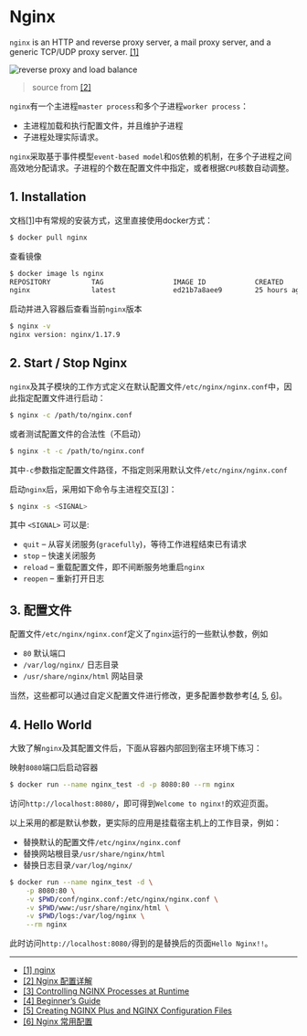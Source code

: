 # Nginx

`nginx` is an HTTP and reverse proxy server, a mail proxy server, and a generic TCP/UDP proxy server. [[1]](#1)

![reverse proxy and load balance](https://www.runoob.com/wp-content/uploads/2018/08/1535725078-1224-20160201162405944-676557632.jpg)

> source from [[2]](#2)

`nginx`有一个主进程`master process`和多个子进程`worker process`：

- 主进程加载和执行配置文件，并且维护子进程
- 子进程处理实际请求。

`nginx`采取基于事件模型`event-based model`和`OS`依赖的机制，在多个子进程之间高效地分配请求。子进程的个数在配置文件中指定，或者根据`CPU`核数自动调整。

## 1. Installation

文档[[1]](#1)中有常规的安装方式，这里直接使用docker方式：

```bash
$ docker pull nginx
```

查看镜像

```bash
$ docker image ls nginx
REPOSITORY          TAG                 IMAGE ID            CREATED             SIZE
nginx               latest              ed21b7a8aee9        25 hours ago        127MB
```

启动并进入容器后查看当前`nginx`版本

```bash
$ nginx -v
nginx version: nginx/1.17.9
```


## 2. Start / Stop Nginx

`nginx`及其子模块的工作方式定义在默认配置文件`/etc/nginx/nginx.conf`中，因此指定配置文件进行启动：

```bash
$ nginx -c /path/to/nginx.conf
```

或者测试配置文件的合法性（不启动）

```bash
$ nginx -t -c /path/to/nginx.conf
```

其中`-c`参数指定配置文件路径，不指定则采用默认文件`/etc/nginx/nginx.conf`

启动`nginx`后，采用如下命令与主进程交互[[3]](#3)：

```bash
$ nginx -s <SIGNAL>
```

其中 `<SIGNAL>` 可以是:

- `quit`   – 从容关闭服务(`gracefully`)，等待工作进程结束已有请求
- `stop`   – 快速关闭服务
- `reload` – 重载配置文件，即不间断服务地重启`nginx`
- `reopen` – 重新打开日志

## 3. 配置文件

配置文件`/etc/nginx/nginx.conf`定义了`nginx`运行的一些默认参数，例如

- `80` 默认端口
- `/var/log/nginx/` 日志目录
- `/usr/share/nginx/html` 网站目录

当然，这些都可以通过自定义配置文件进行修改，更多配置参数参考[[4](#4), [5](#5), [6](#6)]。


## 4. Hello World

大致了解`nginx`及其配置文件后，下面从容器内部回到宿主环境下练习：

映射`8080`端口后启动容器

```bash
$ docker run --name nginx_test -d -p 8080:80 --rm nginx
```

访问`http://localhost:8080/`，即可得到`Welcome to nginx!`的欢迎页面。

以上采用的都是默认参数，更实际的应用是挂载宿主机上的工作目录，例如：

- 替换默认的配置文件`/etc/nginx/nginx.conf`
- 替换网站根目录`/usr/share/nginx/html`
- 替换日志目录`/var/log/nginx/`

```bash
$ docker run --name nginx_test -d \
    -p 8080:80 \
    -v $PWD/conf/nginx.conf:/etc/nginx/nginx.conf \
    -v $PWD/www:/usr/share/nginx/html \
    -v $PWD/logs:/var/log/nginx \
    --rm nginx
```

此时访问`http://localhost:8080/`得到的是替换后的页面`Hello Nginx!!`。


---

- [[1] nginx](https://nginx.org/en/)<span id='1'></span>
- [[2] Nginx 配置详解](https://www.runoob.com/w3cnote/nginx-setup-intro.html)<span id='2'></span>
- [[3] Controlling NGINX Processes at Runtime](https://docs.nginx.com/nginx/admin-guide/basic-functionality/runtime-control/)<span id='3'></span>
- [[4] Beginner’s Guide](http://nginx.org/en/docs/beginners_guide.html)<span id='4'></span>
- [[5] Creating NGINX Plus and NGINX Configuration Files](https://docs.nginx.com/nginx/admin-guide/basic-functionality/managing-configuration-files/)<span id='5'></span>
- [[6] Nginx 常用配置](https://learnku.com/laravel/t/2583/nginx-common-configuration)<span id='6'></span>

